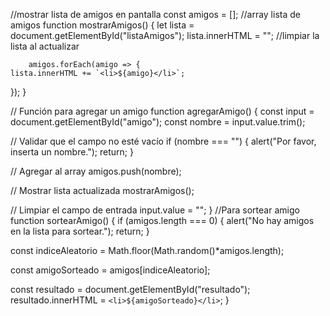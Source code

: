 //mostrar lista de amigos en pantalla
    const amigos = []; //array lista de amigos
    function mostrarAmigos() {
        let lista = document.getElementById("listaAmigos");
        lista.innerHTML = ""; //limpiar la lista al actualizar
        
        amigos.forEach(amigo => {
    lista.innerHTML += `<li>${amigo}</li>`;
  });
    }

// Función para agregar un amigo
function agregarAmigo() {
  const input = document.getElementById("amigo");
  const nombre = input.value.trim(); 

  // Validar que el campo no esté vacío
  if (nombre === "") {
    alert("Por favor, inserta un nombre.");
    return;
  }

  // Agregar al array
  amigos.push(nombre);

  // Mostrar lista actualizada
  mostrarAmigos();

  // Limpiar el campo de entrada
  input.value = "";
}
//Para sortear amigo
function sortearAmigo() {
if (amigos.length === 0) {
  alert("No hay amigos en la lista para sortear.");
  return;
}

const indiceAleatorio = Math.floor(Math.random()*amigos.length);

const amigoSorteado = amigos[indiceAleatorio];

const resultado = document.getElementById("resultado");
resultado.innerHTML = `<li>${amigoSorteado}</li>`;
}
